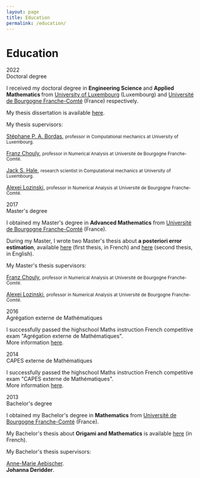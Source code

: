 ```yaml
---
layout: page
title: Education 
permalink: /education/
---
```


# Education

<div class="wrapper">
  <div><large>2022</large></div>
  <div><large>Doctoral degree</large>
  <p> I received my doctoral degree in <b> Engineering Science </b> and <b> Applied Mathematics </b> from <a href="https://wwwen.uni.lu/" target=_blank>University of Luxembourg</a> (Luxembourg) and <a href="https://www.ubfc.fr/en/" target=_blank>Université de Bourgogne Franche-Comté</a> (France) respectively.</p>

  <p> My thesis dissertation is available <a href="https://www.researchgate.net/publication/360199733_A_posteriori_error_estimation_for_finite_element_approximations_of_fractional_Laplacian_problems_and_applications_to_poro-elasticity" target=_blank>here</a>.</p>

  <p>My thesis supervisors:<br />

  <a href="https://wwwen.uni.lu/recherche/fstm/doe/members/stephane_bordas" target=_blank>Stéphane P. A. Bordas</a>, <small>professor in Computational mechanics at University of Luxembourg.</small><br />

  <a href="http://fchouly.perso.math.cnrs.fr/" target=_blank>Franz Chouly</a>, <small>professor in Numerical Analysis at Université de Bourgogne Franche-Comté.</small><br />

  <a href="https://jackhale.co.uk/" target=_blank>Jack S. Hale</a>, <small>research scientist in Computational mechanics at University of Luxembourg.</small><br />

  <a href="https://lmb.univ-fcomte.fr/Lozinski-Alexei" target=_blank>Alexei Lozinski</a>, <small>professor in Numerical Analysis at Université de Bourgogne Franche-Comté.</small></p>
  </div>
  <div><large>2017</large></div>
  <div><large>Master's degree</large> 
  <p>I obtained my Master's degree in <b>Advanced Mathematics</b> from <a href="https://www.ubfc.fr/en/" target=_blank>Université de Bourgogne Franche-Comté</a> (France).</p>
  <p>During my Master, I wrote two Master's thesis about <b>a posteriori error estimation</b>, available <a href="../docs/Mini-ProjetRBulle.pdf" target=_blank>here</a> (first thesis, in French) and <a href="../docs/MasterThesisRBulle.pdf" target=_blank>here</a> (second thesis, in English).</p>
  <p>My Master's thesis supervisors:<br />

  <a href="http://fchouly.perso.math.cnrs.fr/" target=_blank>Franz Chouly</a>, <small>professor in Numerical Analysis at Université de Bourgogne Franche-Comté.</small><br />

  <a href="https://lmb.univ-fcomte.fr/Lozinski-Alexei" target=_blank>Alexei Lozinski</a>, <small>professor in Numerical Analysis at Université de Bourgogne Franche-Comté.</small></p>
  </div>
  <div><large>2016</large></div>
  <div><large>Agrégation externe de Mathématiques</large>
  <p>I successfully passed the highschool Maths instruction French competitive exam "Agrégation externe de Mathématiques".<br /> More information <a href="https://agreg.org/" target=_blank>here</a>.</p>
  </div>
  <div><large>2014</large></div>
  <div><large> CAPES externe de Mathématiques</large>
  <p>I successfully passed the highschool Maths instruction French competitive exam "CAPES externe de Mathématiques".<br /> More information <a href="https://capes-math.org/" target=_blank>here</a>.</p>
  </div>
  <div><large>2013</large></div>
  <div><large>Bachelor's degree</large>
  <p>I obtained my Bachelor's degree in <b>Mathematics</b> from <a href="https://www.ubfc.fr/en/" target=_blank>Université de Bourgogne Franche-Comté</a> (France).</p>

  <p>My Bachelor's thesis about <b>Origami and Mathematics</b> is available <a href="../docs/BachelorThesisRBulle.pdf" target=_blank>here</a> (in French).</p>
  My Bachelor's thesis supervisors:<br />

  <a href="https://www.univ-irem.fr/spip.php?auteur45" target=_blank>Anne-Marie Aebischer</a>.<br />
  <b>Johanna Deridder</b>.
  </div>
</div>
